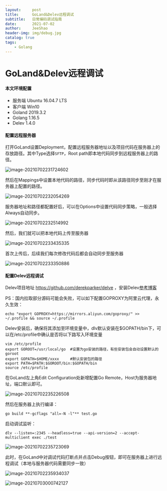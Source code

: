 ```yaml
---
layout:     post
title:      GoLand&Delev远程调试
subtitle:   日常编码调试指南
date:       2021-07-02
author:     JeeShao
header-img: img/debug.jpg
catalog: true
tags:
    - Golang
---
```

# **GoLand&Delev远程调试**

#### 本文环境配置
- 服务端 Ubuntu 16.04.7 LTS
- 客户端 Win10
- Goland 2019.3.2
- Golang 1.16.5
- Delev 1.4.0
#### 配置远程服务器
打开GoLand设置Deployment，配置远程服务器地址以及项目代码在服务器上的存放路径。其中Type选择`SFTP`，Root path即本地代码同步到远程服务器上的路径。

![image-20210702231724602](https://jeeshao.github.io/img/2021-07-02-GoLand&Delev远程调试/image-20210702231724602.png)

然后在Mappings中设置本地代码的路径，同步代码时即从该路径同步至刚才在服务器上配置的路径。

![image-20210702232054269](https://jeeshao.github.io/img/2021-07-02-GoLand&Delev远程调试/image-20210702232054269.png)

服务器地址和路径都配置好后，可以在Options中设置代码同步策略，一般选择Always自动同步。

![image-20210702232514992](https://jeeshao.github.io/img/2021-07-02-GoLand&Delev远程调试/image-20210702232514992.png)

然后，我们就可以把本地代码上传至服务器

![image-20210702233435335](https://jeeshao.github.io/img/2021-07-02-GoLand&Delev远程调试/image-20210702233435335.png)

首次上传后，后续我们每次修改代码后都会自动同步至服务器

![image-20210702233350886](https://jeeshao.github.io/img/2021-07-02-GoLand&Delev远程调试/image-20210702233350886.png)

#### 配置Delev远程调试
Delev项目地址 https://github.com/derekparker/delve ，安装Delev[参考博客](https://www.codercto.com/a/47853.html)

PS：国内拉取部分源码可能会失败，可以如下配置GOPROXY为阿里云代理，永久生效：

```shell
echo "export GOPROXY=https://mirrors.aliyun.com/goproxy/" >> ~/.profile && source ~/.profile
```
Delev安装后，确保将其添加至环境变量中，dlv默认安装在$GOPATH/bin下，可以在/etc/profile中确认是否将以下路写入环境变量

```shell
vim /etc/profile
export GOROOT=/usr/local/go  #设置为go安装的路径，有些安装包会自动设置默认的goroot
export GOPATH=$HOME/xxxx     #默认安装包的路径
export PATH=$PATH:$GOROOT/bin:$GOPATH/bin
source /etc/profile
```

在GoLand左上角Edit Configuration处新增配置Go Remote，Host为服务器地址，端口默认即可。

![image-20210702235226508](https://jeeshao.github.io/img/2021-07-02-GoLand&Delev远程调试/image-20210702235226508.png)

然后在服务器上执行编译：

`go build **-gcflags "all=-N -l"** test.go`

启动调试监听：

`dlv --listen=:2345 --headless=true --api-version=2 --accept-multiclient exec ./test`

![image-20210702235723069](https://jeeshao.github.io/img/2021-07-02-GoLand&Delev远程调试/image-20210702235723069.png)

此时，在GoLand中对调试代码打断点并点击Debug按钮，即可在服务器上进行远程调试（本地与服务器代码需要同步一致）

![image-20210702235934037](https://jeeshao.github.io/img/2021-07-02-GoLand&Delev远程调试/image-20210702235934037.png)

![image-20210703000742127](https://jeeshao.github.io/img/2021-07-02-GoLand&Delev远程调试/image-20210703000742127.png)
